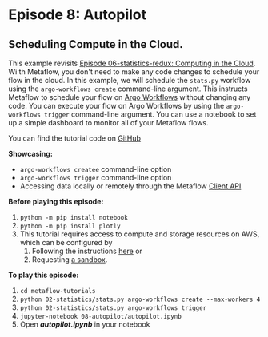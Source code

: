 # Episode 8: Autopilot

## Scheduling Compute in the Cloud.

This example revisits [Episode 06-statistics-redux: Computing in the Cloud](episode06.md). Wi th Metaflow, you don't need to make any code changes to schedule your flow in the cloud. In this example, we will schedule the `stats.py` workflow using the `argo-workflows create` command-line argument. This instructs Metaflow to schedule your flow on [Argo Workflows](https://argoproj.github.io/argo-workflows/) without changing any code. You can execute your flow on Argo Workflows by using the `argo-workflows trigger` command-line argument. You can use a notebook to set up a simple dashboard to monitor all of your Metaflow flows.

You can find the tutorial code on [GitHub](https://github.com/Netflix/metaflow/tree/master/metaflow/tutorials/08-autopilot)

**Showcasing:**

- `argo-workflows createe` command-line option
- `argo-workflows trigger` command-line option
- Accessing data locally or remotely through the Metaflow [Client API](../../../metaflow/client.md)

**Before playing this episode:**

1. `python -m pip install notebook`
2. `python -m pip install plotly`
3. This tutorial requires access to compute and storage resources on AWS, which can be configured by
   1. Following the instructions [here](https://outerbounds.com/docs/engineering-welcome/) or
   2. Requesting [a sandbox](https://outerbounds.com/sandbox/).

**To play this episode:**

1. `cd metaflow-tutorials`
2. `python 02-statistics/stats.py argo-workflows create --max-workers 4`
3. `python 02-statistics/stats.py argo-workflows trigger`
4. `jupyter-notebook 08-autopilot/autopilot.ipynb`
5. Open _**autopilot.ipynb**_ in your notebook

